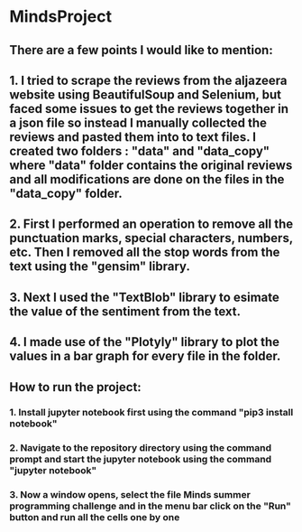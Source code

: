 # MindsProject
## There are a few points I would like to mention:
## 1. I tried to scrape the reviews from the aljazeera website using BeautifulSoup and Selenium, but faced some issues to get the reviews together in a json file so instead I manually collected the reviews and pasted them into to text files. I created two folders : "data" and "data_copy" where "data" folder contains the original reviews and all modifications are done on the files in the "data_copy" folder.
## 2. First I performed an operation to remove all the punctuation marks, special characters, numbers, etc. Then I removed all the stop words from the text using the "gensim" library.
## 3. Next I used the "TextBlob" library to esimate the value of the sentiment from the text.
## 4. I made use of the "Plotyly" library to plot the values in a bar graph for every file in the folder.

## How to run the project:
### 1. Install jupyter notebook first using the command "pip3 install notebook"
### 2. Navigate to the repository directory using the command prompt and start the jupyter notebook using the command "jupyter notebook"
### 3. Now a window opens, select the file Minds summer programming challenge and in the menu bar click on the "Run" button and run all the cells one by one

